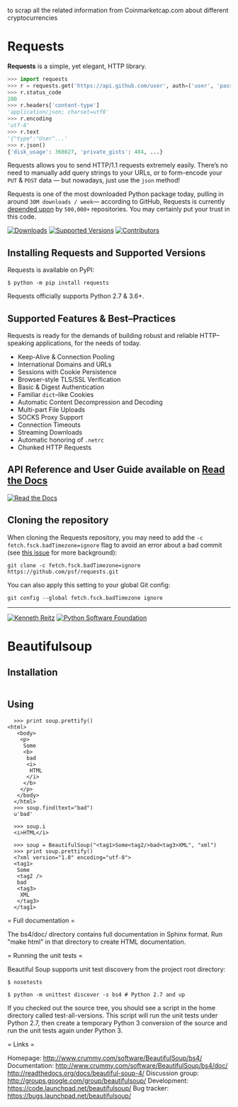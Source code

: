 to scrap all the related information  from Coinmarketcap.com about different cryptocurrencies 

# Requests

**Requests** is a simple, yet elegant, HTTP library.

```python
>>> import requests
>>> r = requests.get('https://api.github.com/user', auth=('user', 'pass'))
>>> r.status_code
200
>>> r.headers['content-type']
'application/json; charset=utf8'
>>> r.encoding
'utf-8'
>>> r.text
'{"type":"User"...'
>>> r.json()
{'disk_usage': 368627, 'private_gists': 484, ...}
```

Requests allows you to send HTTP/1.1 requests extremely easily. There’s no need to manually add query strings to your URLs, or to form-encode your `PUT` & `POST` data — but nowadays, just use the `json` method!

Requests is one of the most downloaded Python package today, pulling in around `30M downloads / week`— according to GitHub, Requests is currently [depended upon](https://github.com/psf/requests/network/dependents?package_id=UGFja2FnZS01NzA4OTExNg%3D%3D) by `500,000+` repositories. You may certainly put your trust in this code.

[![Downloads](https://pepy.tech/badge/requests/month)](https://pepy.tech/project/requests)
[![Supported Versions](https://img.shields.io/pypi/pyversions/requests.svg)](https://pypi.org/project/requests)
[![Contributors](https://img.shields.io/github/contributors/psf/requests.svg)](https://github.com/psf/requests/graphs/contributors)

## Installing Requests and Supported Versions

Requests is available on PyPI:

```console
$ python -m pip install requests
```

Requests officially supports Python 2.7 & 3.6+.

## Supported Features & Best–Practices

Requests is ready for the demands of building robust and reliable HTTP–speaking applications, for the needs of today.

- Keep-Alive & Connection Pooling
- International Domains and URLs
- Sessions with Cookie Persistence
- Browser-style TLS/SSL Verification
- Basic & Digest Authentication
- Familiar `dict`–like Cookies
- Automatic Content Decompression and Decoding
- Multi-part File Uploads
- SOCKS Proxy Support
- Connection Timeouts
- Streaming Downloads
- Automatic honoring of `.netrc`
- Chunked HTTP Requests

## API Reference and User Guide available on [Read the Docs](https://requests.readthedocs.io)

[![Read the Docs](https://raw.githubusercontent.com/psf/requests/main/ext/ss.png)](https://requests.readthedocs.io)

## Cloning the repository

When cloning the Requests repository, you may need to add the `-c
fetch.fsck.badTimezone=ignore` flag to avoid an error about a bad commit (see
[this issue](https://github.com/psf/requests/issues/2690) for more background):

```shell
git clone -c fetch.fsck.badTimezone=ignore https://github.com/psf/requests.git
```

You can also apply this setting to your global Git config:

```shell
git config --global fetch.fsck.badTimezone ignore
```

---

[![Kenneth Reitz](https://raw.githubusercontent.com/psf/requests/main/ext/kr.png)](https://kennethreitz.org) [![Python Software Foundation](https://raw.githubusercontent.com/psf/requests/main/ext/psf.png)](https://www.python.org/psf)

# Beautifulsoup
## Installation

```  >>> from bs4 import BeautifulSoup
```
## Using
```  >>> soup = BeautifulSoup("<p>Some<b>bad<i>HTML")
  >>> print soup.prettify()
<html>
   <body>
    <p>
     Some
     <b>
      bad
      <i>
       HTML
      </i>
     </b>
    </p>
   </body>
  </html>
  >>> soup.find(text="bad")
  u'bad'

  >>> soup.i
  <i>HTML</i>

  >>> soup = BeautifulSoup("<tag1>Some<tag2/>bad<tag3>XML", "xml")
  >>> print soup.prettify()
  <?xml version="1.0" encoding="utf-8">
  <tag1>
   Some
   <tag2 />
   bad
   <tag3>
    XML
   </tag3>
  </tag1>
```
= Full documentation =

The bs4/doc/ directory contains full documentation in Sphinx
format. Run "make html" in that directory to create HTML
documentation.

= Running the unit tests =

Beautiful Soup supports unit test discovery from the project root directory:

 ```$ nosetests```

 ```$ python -m unittest discover -s bs4 # Python 2.7 and up```

If you checked out the source tree, you should see a script in the
home directory called test-all-versions. This script will run the unit
tests under Python 2.7, then create a temporary Python 3 conversion of
the source and run the unit tests again under Python 3.

= Links =

Homepage: http://www.crummy.com/software/BeautifulSoup/bs4/
Documentation: http://www.crummy.com/software/BeautifulSoup/bs4/doc/
               http://readthedocs.org/docs/beautiful-soup-4/
Discussion group: http://groups.google.com/group/beautifulsoup/
Development: https://code.launchpad.net/beautifulsoup/
Bug tracker: https://bugs.launchpad.net/beautifulsoup/
